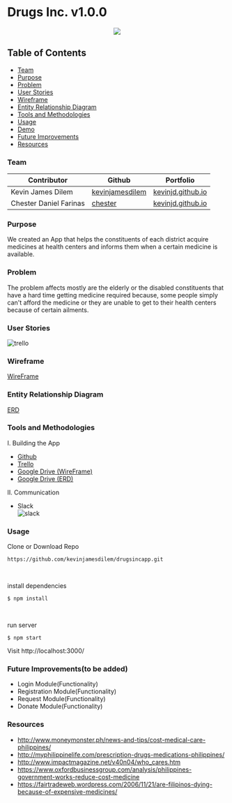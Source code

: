 # Drugs Inc. v1.0.0

<p align="center">
	<img src="img/drugsinc.png">
</p>

## Table of Contents

- [Team](#team)
- [Purpose](#purpose)
- [Problem](#problem)
- [User Stories](#user-stories)
- [Wireframe](#wireframe)
- [Entity Relationship Diagram](#entity-relationship-diagram)
- [Tools and Methodologies](#tools-and-methodologies)
- [Usage](#usage)
- [Demo](#demo)
- [Future Improvements](#future-improvements)
- [Resources](#Resources)


### Team

| Contributor | Github | Portfolio |
| --- | --- | --- |
| Kevin James Dilem | [kevinjamesdilem](https://github.com/kevinjamesdilem) | [kevinjd.github.io](https://kevinjd.github.io/) |
| Chester Daniel Farinas | [chester](https://github.com/kevinjamesdilem) | [kevinjd.github.io](https://kevinjd.github.io/) |


### Purpose
 We created an App that helps the constituents of each district acquire medicines at health centers and informs them when a certain medicine is available.

### Problem

The problem affects mostly are the elderly or the disabled constituents that have a hard time getting medicine required because, some people simply can't afford the medicine or they are unable to get to their health centers because of certain ailments.
    
### User Stories

![trello](img/trello.png)


### Wireframe

[WireFrame](https://drive.google.com/open?id=0B7dqpd2EKN6_emlUVHVWeEhSaGM)

### Entity Relationship Diagram
[ERD](https://drive.google.com/open?id=0B7dqpd2EKN6_bjk2OTdhSnVHQUk)

### Tools and Methodologies
I. Building the App

- [Github](https://github.com/kevinjamesdilem/drugsincapp)
- [Trello](https://trello.com/b/5FZtJVdG/druglords-inc)
- [Google Drive (WireFrame)](https://drive.google.com/open?id=0B7dqpd2EKN6_emlUVHVWeEhSaGM)
- [Google Drive (ERD)](https://drive.google.com/open?id=0B7dqpd2EKN6_bjk2OTdhSnVHQUk)

II. Communication

- Slack <br/>
![slack](img/slack.png)

### Usage

Clone or Download Repo

```
https://github.com/kevinjamesdilem/drugsincapp.git
```
<br/>

install dependencies

```
$ npm install
```

<br/>

run server

```
$ npm start
```

Visit http://localhost:3000/ 

### Future Improvements(to be added)

- Login Module(Functionality)
- Registration Module(Functionality)
- Request Module(Functionality)
- Donate Module(Functionality)

### Resources
- http://www.moneymonster.ph/news-and-tips/cost-medical-care-philippines/
- http://myphilippinelife.com/prescription-drugs-medications-philippines/
- http://www.impactmagazine.net/v40n04/who_cares.htm
- https://www.oxfordbusinessgroup.com/analysis/philippines-government-works-reduce-cost-medicine
- https://fairtradeweb.wordpress.com/2006/11/21/are-filipinos-dying-because-of-expensive-medicines/